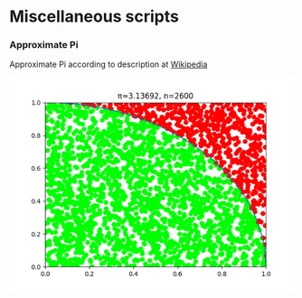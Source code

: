# Miscellaneous scripts

### Approximate Pi

Approximate Pi according to description at [Wikipedia](https://en.wikipedia.org/wiki/Monte_Carlo_method)

![Pi Approximation][logo]

[logo]: https://github.com/feliano/misc/blob/master/approx_pi.png "Approximation of Pi"
